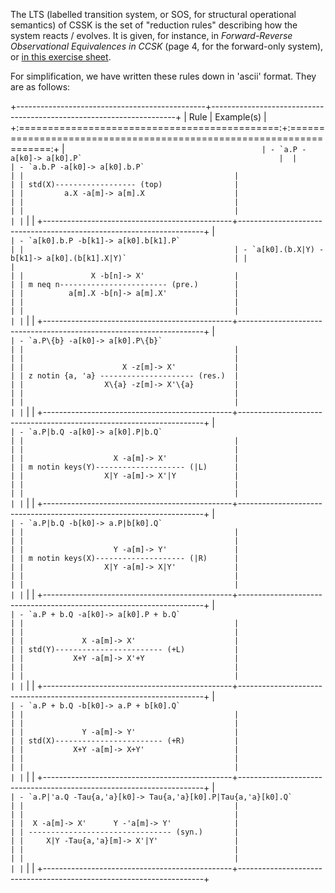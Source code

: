 The LTS (labelled transition system, or SOS, for structural operational semantics) of CSSK is the set of "reduction rules" describing how the system reacts / evolves.
It is given, for instance, in _Forward-Reverse Observational Equivalences in CCSK_ (page 4, for the forward-only system), or [in this exercise sheet](https://github.com/CinRC/Exercises-on-CCS-CCSK-and-RCCS/blob/master/exercises_2/main.pdf).

For simplification, we have written these rules down in 'ascii' format.
They are as follows:

+-----------------------------------------------+---------------------------------------------------------------------+
| Rule                                          | Example(s)                                                          |
+:=============================================:+:===================================================================:+
|```                                            | - `a.P -a[k0]-> a[k0].P`                                            | 
|                                               | - `a.b.P -a[k0]-> a[k0].b.P`                                        |
|                                               |                                                                     |
| std(X)------------------ (top)                |                                                                     |
|         a.X -a[m]-> a[m].X                    |                                                                     |
|                                               |                                                                     |
|                                               |                                                                     |
|```                                            |                                                                     |
+-----------------------------------------------+---------------------------------------------------------------------+
|```                                            | - `a[k0].b.P -b[k1]-> a[k0].b[k1].P`                                |
|                                               | - `a[k0].(b.X|Y) -b[k1]-> a[k0].(b[k1].X|Y)`                        |
|                                               |                                                                     |
|               X -b[n]-> X'                    |                                                                     |
| m neq n------------------------ (pre.)        |                                                                     |
|          a[m].X -b[n]-> a[m].X'               |                                                                     |
|                                               |                                                                     |
|                                               |                                                                     |
|```                                            |                                                                     |
+-----------------------------------------------+---------------------------------------------------------------------+
| ```                                           | - `a.P\{b} -a[k0]-> a[k0].P\{b}`                                    |
|                                               |                                                                     |
|                                               |                                                                     |
|                      X -z[m]-> X'             |                                                                     |
| z notin {a, 'a} --------------------- (res.)  |                                                                     |
|                  X\{a} -z[m]-> X'\{a}         |                                                                     |
|                                               |                                                                     |
|                                               |                                                                     |
| ```                                           |                                                                     |
+-----------------------------------------------+---------------------------------------------------------------------+
| ```                                           | - `a.P|b.Q -a[k0]-> a[k0].P|b.Q`                                    |
|                                               |                                                                     |
|                                               |                                                                     |
|                    X -a[m]-> X'               |                                                                     |
| m notin keys(Y)-------------------- (|L)      |                                                                     |
|                  X|Y -a[m]-> X'|Y             |                                                                     |
|                                               |                                                                     |
|                                               |                                                                     |
| ```                                           |                                                                     |
+-----------------------------------------------+---------------------------------------------------------------------+
| ```                                           | - `a.P|b.Q -b[k0]-> a.P|b[k0].Q`                                    |
|                                               |                                                                     |
|                                               |                                                                     |
|                    Y -a[m]-> Y'               |                                                                     |
| m notin keys(X)-------------------- (|R)      |                                                                     |
|                  X|Y -a[m]-> X|Y'             |                                                                     |
|                                               |                                                                     |
|                                               |                                                                     |
| ```                                           |                                                                     |
+-----------------------------------------------+---------------------------------------------------------------------+
| ```                                           | - `a.P + b.Q -a[k0]-> a[k0].P + b.Q`                                |
|                                               |                                                                     |
|                                               |                                                                     |
|             X -a[m]-> X'                      |                                                                     |
| std(Y)------------------------ (+L)           |                                                                     |
|           X+Y -a[m]-> X'+Y                    |                                                                     |
|                                               |                                                                     |
|                                               |                                                                     |
| ```                                           |                                                                     |
+-----------------------------------------------+---------------------------------------------------------------------+
| ```                                           | - `a.P + b.Q -b[k0]-> a.P + b[k0].Q`                                |
|                                               |                                                                     |
|                                               |                                                                     |
|             Y -a[m]-> Y'                      |                                                                     |
| std(X)------------------------ (+R)           |                                                                     |
|           X+Y -a[m]-> X+Y'                    |                                                                     |
|                                               |                                                                     |
|                                               |                                                                     |
| ```                                           |                                                                     |
+-----------------------------------------------+---------------------------------------------------------------------+
| ```                                           | - `a.P|'a.Q -Tau{a,'a}[k0]-> Tau{a,'a}[k0].P|Tau{a,'a}[k0].Q`       |
|                                               |                                                                     |
|                                               |                                                                     |
|  X -a[m]-> X'      Y -'a[m]-> Y'              |                                                                     |
| -------------------------------- (syn.)       |                                                                     |
|     X|Y -Tau{a,'a}[m]-> X'|Y'                 |                                                                     |
|                                               |                                                                     |
|                                               |                                                                     |
| ```                                           |                                                                     |
+-----------------------------------------------+---------------------------------------------------------------------+
